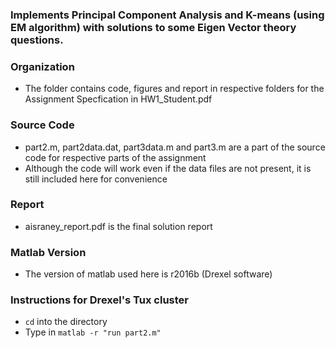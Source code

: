 ### Implements Principal Component Analysis and K-means (using EM algorithm) with solutions to some Eigen Vector theory questions.

### Organization
* The folder contains code, figures and report in respective folders for the Assignment Specfication in HW1_Student.pdf

### Source Code
* part2.m, part2data.dat, part3data.m and part3.m are a part of the source code for respective parts of the assignment
* Although the code will work even if the data files are not present, it is still included here for convenience

### Report
* aisraney_report.pdf is the final solution report

### Matlab Version
* The version of matlab used here is r2016b (Drexel software)
 
### Instructions for Drexel's Tux cluster
* `cd` into the directory
* Type in `matlab -r "run part2.m"`
